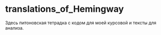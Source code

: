 # translations_of_Hemingway
Здесь питоновская тетрадка с кодом для моей курсовой и тексты для анализа. 
